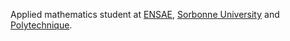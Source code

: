 Applied mathematics student at [ENSAE](https://www.ensae.fr/en), [Sorbonne University](https://sciences.sorbonne-universite.fr/en/formation-sciences/masters/master-informatique/parcours-ima) and [Polytechnique](https://www.ip-paris.fr/en/education/masters/mathematics-and-applications-program/master-2-mathematiques-pour-les-sciences-du-vivant).
